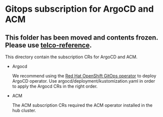 # Gitops subscription for ArgoCD and ACM

## This folder has been moved and contents frozen. Please use [telco-reference](https://github.com/openshift-kni/telco-reference/tree/main/telco-ran).

This directory contain the subscription CRs for ArgoCD and ACM.

- Argocd

  We recommend using the [Red Hat OpenShift GitOps operator](https://catalog.redhat.com/software/operators/detail/5fb288c70a12d20cbecc6056) to deploy ArgoCD operator. Use argocd/deployment/kustomization.yaml in order to apply the Argocd CRs in the right order.

- ACM

  The ACM subscription CRs required the ACM operator installed in the hub cluster.
